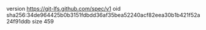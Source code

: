 version https://git-lfs.github.com/spec/v1
oid sha256:34de964425b0b3151fdbdd36af35bea52240acf82eea30b1b421f52a24f91ddb
size 459

